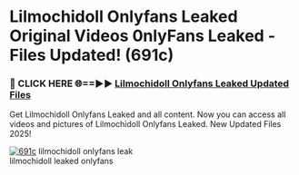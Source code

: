 # Lilmochidoll Onlyfans Leaked Original Videos 0nlyFans Leaked - Files Updated! (691c)

<h3>🔴 CLICK HERE 🌐==►► <a href="https://tinyurl.com/4seja8ks" rel="nofollow">Lilmochidoll Onlyfans Leaked Updated Files</a></h3>

Get Lilmochidoll Onlyfans Leaked and all content. Now you can access all videos and pictures of Lilmochidoll Onlyfans Leaked. New Updated Files 2025!

[![691c](https://i.imgur.com/EWjZXRe.gif)](https://tinyurl.com/4seja8ks)
lilmochidoll onlyfans leak<br>
lilmochidoll leaked onlyfans